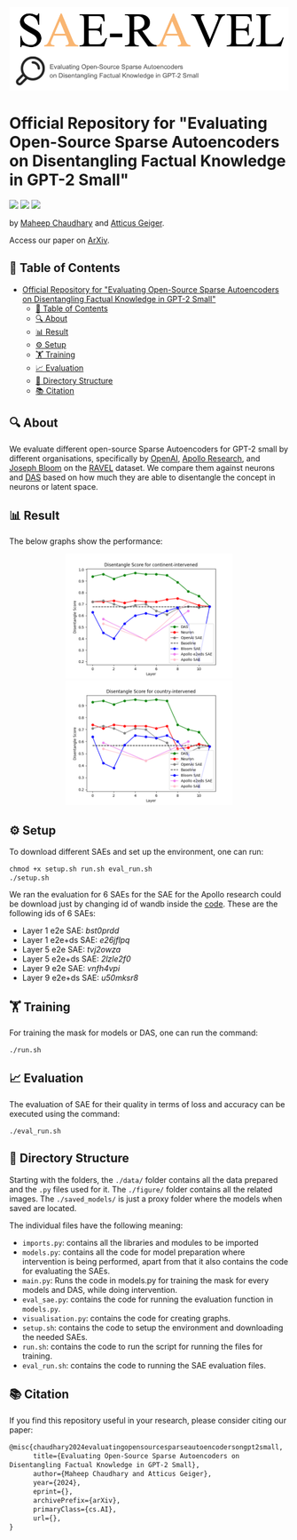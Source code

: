 
![SAE-RAVEL](./figures/title1.png)

# Official Repository for "Evaluating Open-Source Sparse Autoencoders on Disentangling Factual Knowledge in GPT-2 Small"

![](https://img.shields.io/badge/Code-Python3.11-red)
![](https://img.shields.io/badge/Code-Pytorch-green)
![](https://img.shields.io/badge/Code-MIT_License-blue)


by [Maheep Chaudhary](https://maheepchaudhary.github.io) and [Atticus Geiger](https://atticusg.github.io).

Access our paper on [ArXiv]().

## 📑 Table of Contents

- [Official Repository for "Evaluating Open-Source Sparse Autoencoders on Disentangling Factual Knowledge in GPT-2 Small"](#official-repository-for-evaluating-open-source-sparse-autoencoders-on-disentangling-factual-knowledge-in-gpt-2-small)
  - [📑 Table of Contents](#-table-of-contents)
  - [🔍 About](#-about)
  - [📊 Result](#-result)
  - [⚙️ Setup](#️-setup)
  - [🏋️ Training](#️-training)
  - [📈 Evaluation](#-evaluation)
  - [📂 Directory Structure](#-directory-structure)
  - [📚 Citation](#-citation)

## 🔍 About

We evaluate different open-source Sparse Autoencoders for GPT-2 small by different organisations, specifically by [OpenAI](https://github.com/openai/sparse_autoencoder), [Apollo Research](https://github.com/ApolloResearch/e2e_sae), and [Joseph Bloom](https://huggingface.co/jbloom/GPT2-Small-SAEs-Reformatted) on the [RAVEL](https://github.com/explanare/ravel) dataset.
We compare them against neurons and [DAS](https://arxiv.org/abs/2303.02536) based on how much they are able to disentangle the concept in neurons or latent space.

## 📊 Result

The below graphs show the performance:

<p align="center">
  <img src="figures/continent.png" width="300" />
  <img src="figures/country.png" width="300" />
</p>

## ⚙️ Setup

To download different SAEs and set up the environment, one can run:

```
chmod +x setup.sh run.sh eval_run.sh
./setup.sh
```

We ran the evaluation for 6 SAEs for the SAE for the Apollo research could be download just by changing id of wandb inside the [code](https://github.com/MaheepChaudhary/SAE-Ravel/blob/6da0beea4129a58af4af491dbd429cf0d1d95af6/models.py#L219). These are the following ids of 6 SAEs:

* Layer 1 e2e SAE: *bst0prdd*
* Layer 1 e2e+ds SAE: *e26jflpq*
* Layer 5 e2e SAE: *tvj2owza* 
* Layer 5 e2e+ds SAE: *2lzle2f0*
* Layer 9 e2e SAE: *vnfh4vpi*
* Layer 9 e2e+ds SAE: *u50mksr8* 

## 🏋️ Training

For training the mask for models or DAS, one can run the command:

```
./run.sh
```

## 📈 Evaluation

The evaluation of SAE for their quality in terms of loss and accuracy can be executed using the command:

```
./eval_run.sh
```

## 📂 Directory Structure

Starting with the folders, the `./data/` folder contains all the data prepared and the `.py` files used for it. The `./figure/` folder contains all the related images. The `./saved_models/` is just a proxy folder where the models when saved are located.

The individual files have the following meaning:

* `imports.py`: contains all the libraries and modules to be imported
* `models.py`: contains all the code for model preparation where intervention is being performed, apart from that it also contains the code for evaluating the SAEs. 
* `main.py`: Runs the code in models.py for training the mask for every models and DAS, while doing intervention.
* `eval_sae.py`: contains the code for running the evaluation function in `models.py`.
* `visualisation.py`: contains the code for creating graphs.
* `setup.sh`: contains the code to setup the environment and downloading the needed SAEs. 
* `run.sh`: contains the code to run the script for running the files for training.
* `eval_run.sh`: contains the code to running the SAE evaluation files.  

## 📚 Citation
If you find this repository useful in your research, please consider citing our paper:


```
@misc{chaudhary2024evaluatingopensourcesparseautoencodersongpt2small,
      title={Evaluating Open-Source Sparse Autoencoders on Disentangling Factual Knowledge in GPT-2 Small}, 
      author={Maheep Chaudhary and Atticus Geiger},
      year={2024},
      eprint={},
      archivePrefix={arXiv},
      primaryClass={cs.AI},
      url={}, 
}
```